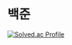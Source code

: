 # 백준

[![Solved.ac Profile](http://mazassumnida.wtf/api/v2/generate_badge?boj=solsan1)](https://solved.ac/solsan1/)
